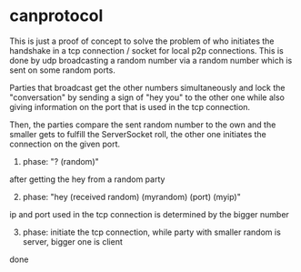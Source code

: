 # canprotocol

This is just a proof of concept to solve the problem of who initiates the handshake in a tcp connection / socket for local p2p connections.
This is done by udp broadcasting a random number via a random number which is sent on some random ports.

Parties that broadcast get the other numbers simultaneously and lock the "conversation" by sending a sign of "hey you" to the other one while also giving information on the port that is used in the tcp connection. 

Then, the parties compare the sent random number to the own and the smaller gets to fulfill the ServerSocket roll, the other one initiates the connection on the given port.


1. phase: 
  "? (random)"
  
after getting the hey from a random party

2. phase: 
  "hey (received random) (myrandom) (port) (myip)"
  
ip and port used in the tcp connection is determined by the bigger number

3. phase: 
  initiate the tcp connection, while party with smaller random is server, bigger one is client
  
done
